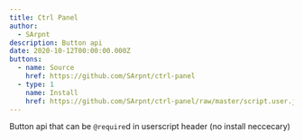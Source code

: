 ```yaml
---
title: Ctrl Panel
author:
  - SArpnt
description: Button api
date: 2020-10-12T00:00:00.000Z
buttons:
  - name: Source
    href: https://github.com/SArpnt/ctrl-panel
  - type: 1
    name: Install
    href: https://github.com/SArpnt/ctrl-panel/raw/master/script.user.js
---
```

Button api that can be `@require`d in userscript header (no install neccecary)
